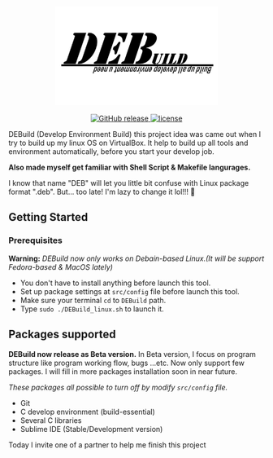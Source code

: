 <p align="center">
  <img width="320" src="https://github.com/rogerchan1226/Blog/blob/master/repo_images/DEBuild/DEBuild_logo.png">
</p>
<p align="center">
  <a href="https://github.com/rogerchan1226/DEBuild/releases">
    <img src="https://img.shields.io/github/release/rogerchan1226/DEBuild" alt="GitHub release">
  </a>
  <a href="https://github.com/rogerchan1226/DEBuild/blob/master/LICENSE">
    <img src="https://img.shields.io/github/license/mashape/apistatus.svg" alt="license">
  </a>
</p>

DEBuild (Develop Environment Build) this project idea was came out when I try to build up my linux OS on VirtualBox. It help to build up all tools and environment automatically, before you start your develop job.<br>

__Also made myself get familiar with Shell Script & Makefile langurages.__

I know that name "DEB" will let you little bit confuse with Linux package format ".deb". But... too late! I'm lazy to change it lol!!! 😬

## Getting Started

### Prerequisites

__Warning:__ _DEBuild now only works on Debain-based Linux.(It will be support Fedora-based & MacOS lately)_

* You don't have to install anything before launch this tool.
* Set up package settings at `src/config` file before launch this tool.
* Make sure your terminal `cd` to `DEBuild` path.
* Type `sudo ./DEBuild_linux.sh` to launch it.

## Packages supported

__DEBuild now release as Beta version.__
In Beta version, I focus on program structure like program working flow, bugs ...etc. Now only support few packages. I will fill in more packages installation soon in near future.

_These packages all possible to turn off by modify `src/config` file._
* Git
* C develop environment (build-essential)
* Several C libraries
* Sublime IDE (Stable/Development version)

Today I invite one of a partner to help me finish this project
